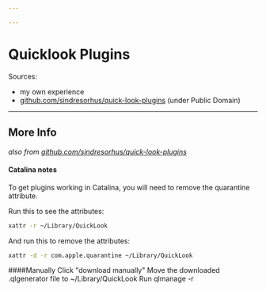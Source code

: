 ```yaml
---

---
```


# Quicklook Plugins

Sources:

* my own experience
* [github.com/sindresorhus/quick-look-plugins](https://github.com/sindresorhus/quick-look-plugins) (under Public Domain)

---
## More Info
_also from [github.com/sindresorhus/quick-look-plugins](https://github.com/sindresorhus/quick-look-plugins)_

#### Catalina notes
To get plugins working in Catalina, you will need to remove the quarantine attribute.

Run this to see the attributes:

```sh
xattr -r ~/Library/QuickLook
```

And run this to remove the attributes:

```sh
xattr -d -r com.apple.quarantine ~/Library/QuickLook
```

####Manually
Click "download manually"
Move the downloaded .qlgenerator file to ~/Library/QuickLook
Run qlmanage -r